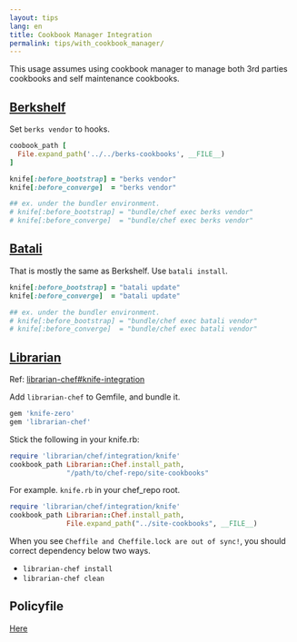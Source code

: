 ```yaml
---
layout: tips
lang: en
title: Cookbook Manager Integration
permalink: tips/with_cookbook_manager/
---
```


This usage assumes using cookbook manager to manage both 3rd parties cookbooks and self maintenance cookbooks.

## [Berkshelf](http://berkshelf.com)

Set `berks vendor` to hooks.

```ruby
coobook_path [
  File.expand_path('../../berks-cookbooks', __FILE__)
]

knife[:before_bootstrap] = "berks vendor"
knife[:before_converge]  = "berks vendor"

## ex. under the bundler environment.
# knife[:before_bootstrap] = "bundle/chef exec berks vendor"
# knife[:before_converge]  = "bundle/chef exec berks vendor"
```

## [Batali](https://github.com/hw-labs/batali)

That is mostly the same as Berkshelf.  Use `batali install`.

```ruby
knife[:before_bootstrap] = "batali update"
knife[:before_converge]  = "batali update"

## ex. under the bundler environment.
# knife[:before_bootstrap] = "bundle/chef exec batali vendor"
# knife[:before_converge]  = "bundle/chef exec batali vendor"
```

## [Librarian](https://github.com/applicationsonline/librarian-chef)

Ref: [librarian-chef#knife-integration](https://github.com/applicationsonline/librarian-chef#knife-integration)

Add `librarian-chef` to Gemfile, and bundle it.

```ruby
gem 'knife-zero'
gem 'librarian-chef'
```

Stick the following in your knife.rb:

```ruby
require 'librarian/chef/integration/knife'
cookbook_path Librarian::Chef.install_path,
              "/path/to/chef-repo/site-cookbooks"
```

For example. `knife.rb` in your chef_repo root.

```ruby
require 'librarian/chef/integration/knife'
cookbook_path Librarian::Chef.install_path,
              File.expand_path("../site-cookbooks", __FILE__)
```

When you see `Cheffile and Cheffile.lock are out of sync!`, you should correct dependency below two ways.

- `librarian-chef install`
- `librarian-chef clean`


## Policyfile

[Here](/tips/with_policyfile/)

